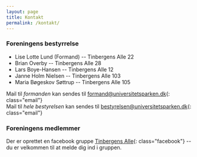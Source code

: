 ```yaml
---
layout: page
title: Kontakt
permalink: /kontakt/
---
```

### Foreningens bestyrrelse

* Lise Lotte Lund (Formand) -- Tinbergens Alle 22
* Brian Overby -- Tinbergens Alle 28
* Lars Boye-Hansen -- Tinbergens Alle 12
* Janne Holm Nielsen -- Tinbergens Alle 103
* Maria Bøgeskov Søttrup -- Tinbergens Alle 105 

Mail til *formanden* kan sendes til <formand@universitetsparken.dk>{: class="email"}  
Mail til *hele bestyrelsen* kan sendes til <bestyrelsen@universitetsparken.dk>{: class="email"}

### Foreningens medlemmer
Der er oprettet en facebook gruppe [Tinbergens Alle](https://www.facebook.com/groups/639857019555200/){: class="facebook"} -- du er velkommen til at melde dig ind i gruppen. 
